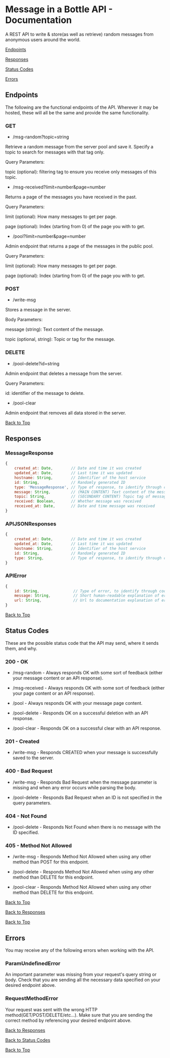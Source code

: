 <h1 id="top">Message in a Bottle API - Documentation</h1>

A REST API to write & store(as well as retrieve) random messages from anonymous users around the world.

[Endpoints](#Endpoints)

[Responses](#Responses)

[Status Codes](#Status-Codes)

[Errors](#Errors)

## Endpoints

The following are the functional endpoints of the API. Wherever it may be hosted, these will all be the same and provide the same functionality.

### GET

* /msg-random?topic=string

Retrieve a random message from the server pool and save it. Specify a topic to search for messages with that tag only.

Query Parameters:

topic (optional): filtering tag to ensure you receive only messages of this topic.

* /msg-received?limit=number&page=number

Returns a page of the messages you have received in the past.

Query Parameters:

limit (optional): How many messages to get per page.

page (optional): Index (starting from 0) of the page you with to get.

* /pool?limit=number&page=number

Admin endpoint that returns a page of the messages in the public pool.

Query Parameters:

limit (optional): How many messages to get per page.

page (optional): Index (starting from 0) of the page you with to get.

### POST

* /write-msg

Stores a message in the server.

Body Parameters:

message (string): Text content of the message.

topic (optional, string): Topic or tag for the message.

### DELETE

* /pool-delete?id=string

Admin endpoint that deletes a message from the server.

Query Parameters:

id: identifier of the message to delete.

* /pool-clear

Admin endpoint that removes all data stored in the server.

[Back to Top](#top)

## Responses

### MessageResponse

```javascript
{
    created_at: Date,        // Date and time it was created
    updated_at: Date,        // Last time it was updated
    hostname: String,        // Identifier of the host service
    id: String,              // Randomly generated ID
    type: 'MessageResponse', // Type of response, to identify through code
    message: String,         // (MAIN CONTENT) Text content of the message
    topic: String,           // (SECONDARY CONTENT) Topic tag of message
    received: Boolean,       // Whether message was received
    received_at: Date,       // Date and time message was received
}
```

### APIJSONResponses

```javascript
{
    created_at: Date,        // Date and time it was created
    updated_at: Date,        // Last time it was updated
    hostname: String,        // Identifier of the host service
    id: String,              // Randomly generated ID
    type: String,            // Type of response, to identify through code
}
```

### APIError

```javascript
{
    id: String,               // Type of error, to identify through code
    message: String,          // Short human-readable explanation of error
    url: String,              // Url to documentation explanation of error
}
```

[Back to Top](#top)

## Status Codes

These are the possible status code that the API may send, where it sends them, and why.

### 200 - OK

* /msg-random - Always responds OK with some sort of feedback (either your message content or an API response).

* /msg-received - Always responds OK with some sort of feedback (either your page content or an API response).

* /pool - Always responds OK with your message page content.

* /pool-delete - Responds OK on a successful deletion with an API response.

* /pool-clear - Responds OK on a successful clear with an API response.

### 201 - Created

* /write-msg - Responds CREATED when your message is successfully saved to the server.

### 400 - Bad Request

* /write-msg - Responds Bad Request when the message parameter is missing and when any error occurs while parsing the body.

* /pool-delete - Responds Bad Request when an ID is not specified in the query parameters.

### 404 - Not Found

* /pool-delete - Responds Not Found when there is no message with the ID specified.

### 405 - Method Not Allowed

* /write-msg - Responds Method Not Allowed when using any other method than POST for this endpoint.

* /pool-delete - Responds Method Not Allowed when using any other method than DELETE for this endpoint.

* /pool-clear - Responds Method Not Allowed when using any other method than DELETE for this endpoint.

[Back to Top](#top)

[Back to Responses](#Responses)

[Back to Top](#top)

## Errors

You may receive any of the following errors when working with the API.

### ParamUndefinedError

An important parameter was missing from your request's query string or body. Check that you are sending all the necessary data specified on your desired endpoint above.

### RequestMethodError

Your request was sent with the wrong HTTP method(GET/POST/DELETE/etc...). Make sure that you are sending the correct method by referencing your desired endpoint above.

[Back to Responses](#Responses)

[Back to Status Codes](#Status-Codes)

[Back to Top](#top)